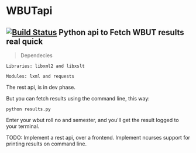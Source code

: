 # WBUTapi
[![Build Status](https://travis-ci.org/creativcoder/wbutapi.svg?branch=master)](https://travis-ci.org/creativcoder/wbutapi)
Python api to Fetch WBUT results real quick
----------------------------------------
> Dependecies

`Libraries: libxml2 and libxslt`

`Modules: lxml and requests`

The rest api, is in dev phase.

But you can fetch results using the command line, this way:

`python results.py`

Enter your wbut roll no and semester, and you'll get the result logged to your terminal.

TODO:
Implement a rest api, over a frontend.
Implement ncurses support for printing results on command line.

